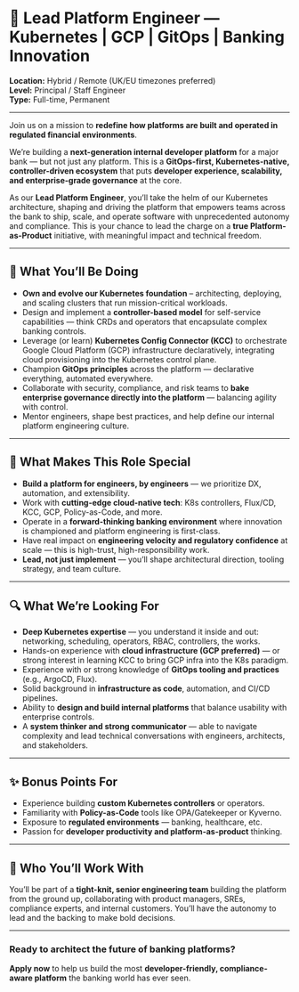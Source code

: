 # 🚀 Lead Platform Engineer — Kubernetes | GCP | GitOps | Banking Innovation

**Location:** Hybrid / Remote (UK/EU timezones preferred)  
**Level:** Principal / Staff Engineer  
**Type:** Full-time, Permanent

---

Join us on a mission to **redefine how platforms are built and operated in regulated financial environments**.

We’re building a **next-generation internal developer platform** for a major bank — but not just any platform. This is a **GitOps-first, Kubernetes-native, controller-driven ecosystem** that puts **developer experience, scalability, and enterprise-grade governance** at the core.

As our **Lead Platform Engineer**, you’ll take the helm of our Kubernetes architecture, shaping and driving the platform that empowers teams across the bank to ship, scale, and operate software with unprecedented autonomy and compliance. This is your chance to lead the charge on a **true Platform-as-Product** initiative, with meaningful impact and technical freedom.

---

## 💼 What You’ll Be Doing

- **Own and evolve our Kubernetes foundation** – architecting, deploying, and scaling clusters that run mission-critical workloads.
- Design and implement a **controller-based model** for self-service capabilities — think CRDs and operators that encapsulate complex banking controls.
- Leverage (or learn) **Kubernetes Config Connector (KCC)** to orchestrate Google Cloud Platform (GCP) infrastructure declaratively, integrating cloud provisioning into the Kubernetes control plane.
- Champion **GitOps principles** across the platform — declarative everything, automated everywhere.
- Collaborate with security, compliance, and risk teams to **bake enterprise governance directly into the platform** — balancing agility with control.
- Mentor engineers, shape best practices, and help define our internal platform engineering culture.

---

## 🌟 What Makes This Role Special

- **Build a platform for engineers, by engineers** — we prioritize DX, automation, and extensibility.
- Work with **cutting-edge cloud-native tech**: K8s controllers, Flux/CD, KCC, GCP, Policy-as-Code, and more.
- Operate in a **forward-thinking banking environment** where innovation is championed and platform engineering is first-class.
- Have real impact on **engineering velocity and regulatory confidence** at scale — this is high-trust, high-responsibility work.
- **Lead, not just implement** — you’ll shape architectural direction, tooling strategy, and team culture.

---

## 🔍 What We’re Looking For

- **Deep Kubernetes expertise** — you understand it inside and out: networking, scheduling, operators, RBAC, controllers, the works.
- Hands-on experience with **cloud infrastructure (GCP preferred)** — or strong interest in learning KCC to bring GCP infra into the K8s paradigm.
- Experience with or strong knowledge of **GitOps tooling and practices** (e.g., ArgoCD, Flux).
- Solid background in **infrastructure as code**, automation, and CI/CD pipelines.
- Ability to **design and build internal platforms** that balance usability with enterprise controls.
- A **system thinker and strong communicator** — able to navigate complexity and lead technical conversations with engineers, architects, and stakeholders.

---

## ✨ Bonus Points For

- Experience building **custom Kubernetes controllers** or operators.
- Familiarity with **Policy-as-Code** tools like OPA/Gatekeeper or Kyverno.
- Exposure to **regulated environments** — banking, healthcare, etc.
- Passion for **developer productivity and platform-as-product** thinking.

---

## 👥 Who You’ll Work With

You’ll be part of a **tight-knit, senior engineering team** building the platform from the ground up, collaborating with product managers, SREs, compliance experts, and internal customers. You’ll have the autonomy to lead and the backing to make bold decisions.

---

### Ready to architect the future of banking platforms?

**Apply now** to help us build the most **developer-friendly, compliance-aware platform** the banking world has ever seen.
